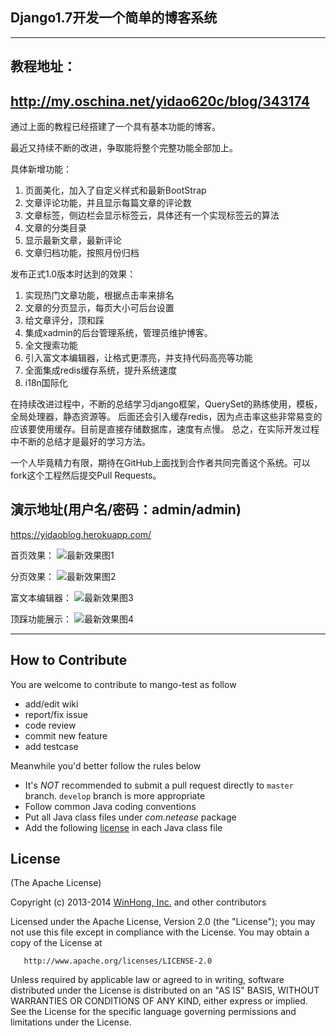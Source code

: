 ﻿## Django1.7开发一个简单的博客系统

------------------------------------------
## 教程地址：
http://my.oschina.net/yidao620c/blog/343174
------------------------------------------
通过上面的教程已经搭建了一个具有基本功能的博客。

最近又持续不断的改进，争取能将整个完整功能全部加上。

具体新增功能：

1. 页面美化，加入了自定义样式和最新BootStrap
2. 文章评论功能，并且显示每篇文章的评论数
3. 文章标签，侧边栏会显示标签云，具体还有一个实现标签云的算法
4. 文章的分类目录
5. 显示最新文章，最新评论
6. 文章归档功能，按照月份归档

发布正式1.0版本时达到的效果：

1. 实现热门文章功能，根据点击率来排名
2. 文章的分页显示，每页大小可后台设置
3. 给文章评分，顶和踩
4. 集成xadmin的后台管理系统，管理员维护博客。
5. 全文搜索功能
6. 引入富文本编辑器，让格式更漂亮，并支持代码高亮等功能
7. 全面集成redis缓存系统，提升系统速度
8. i18n国际化

在持续改进过程中，不断的总结学习django框架，QuerySet的熟练使用，模板，全局处理器，静态资源等。
后面还会引入缓存redis，因为点击率这些非常易变的应该要使用缓存。目前是直接存储数据库，速度有点慢。
总之，在实际开发过程中不断的总结才是最好的学习方法。

一个人毕竟精力有限，期待在GitHub上面找到合作者共同完善这个系统。可以fork这个工程然后提交Pull Requests。

## 演示地址(用户名/密码：admin/admin)
https://yidaoblog.herokuapp.com/

首页效果：
![最新效果图1](http://yidaospace.qiniudn.com/simple001.jpg "最新效果图1")

分页效果：
![最新效果图2](http://yidaospace.qiniudn.com/simple002.jpg "最新效果图2")

富文本编辑器：
![最新效果图3](http://yidaospace.qiniudn.com/simple003.jpg "最新效果图3")

顶踩功能展示：
![最新效果图4](http://yidaospace.qiniudn.com/simple004.jpg "最新效果图4")

-----------------------------------------------------
## How to Contribute

You are welcome to contribute to mango-test as follow

* add/edit wiki
* report/fix issue
* code review
* commit new feature
* add testcase

Meanwhile you'd better follow the rules below

* It's *NOT* recommended to submit a pull request directly to `master` branch. `develop` branch is more appropriate
* Follow common Java coding conventions
* Put all Java class files under *com.netease* package
* Add the following [license](#license) in each Java class file

## License

(The Apache License)

Copyright (c) 2013-2014 [WinHong, Inc.](http://www.winhong.com/) and other contributors

Licensed under the Apache License, Version 2.0 (the "License"); you may not use this file except in compliance with the License. You may obtain a copy of the License at

       http://www.apache.org/licenses/LICENSE-2.0

Unless required by applicable law or agreed to in writing, software distributed under the License is distributed on an "AS IS" BASIS, WITHOUT WARRANTIES OR CONDITIONS OF ANY KIND, either express or implied. See the License for the specific language governing permissions and limitations under the License.
